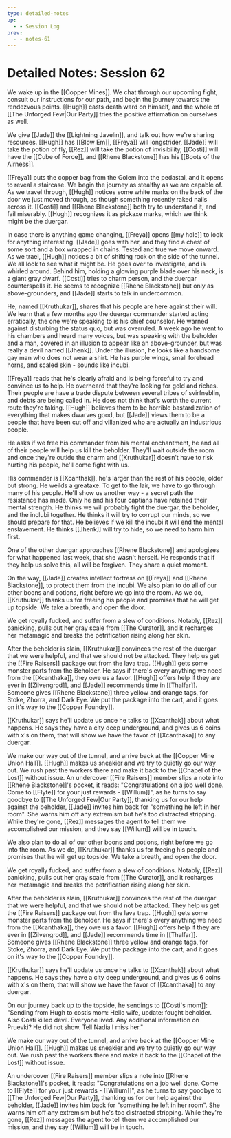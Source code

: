 ```yaml
---
type: detailed-notes
up:
  - - Session Log
prev:
  - - notes-61
---
```


# Detailed Notes: Session 62

We wake up in the [[Copper Mines]]. We chat through our upcoming fight, consult our instructions for our path, and begin the journey towards the rendezvous points. [[Hugh]] casts death ward on himself, and the whole of [[The Unforged Few|Our Party]] tries the positive affirmation on ourselves as well.

We give [[Jade]] the [[Lightning Javelin]], and talk out how we're sharing resources. [[Hugh]] has [[Blow Em]], [[Freya]] will longstrider, [[Jade]] will take the potion of fly, [[Rez]] will take the potion of invisibility, [[Costi]] will have the [[Cube of Force]], and [[Rhene Blackstone]] has his [[Boots of the Airness]]. 

[[Freya]] puts the copper bag from the Golem into the pedastal, and it opens to reveal a staircase. We begin the journey as stealthy as we are capable of. As we travel through, [[Hugh]] notices some white marks on the back of the door we just moved through, as though something recently raked nails across it. [[Costi]] and [[Rhene Blackstone]] both try to understand it, and fail miserably. [[Hugh]] recognizes it as pickaxe marks, which we think might be the duergar.

In case there is anything game changing, [[Freya]] opens [[my hole]] to look for anything interesting. [[Jade]] goes with her, and they find a chest of some sort and a box wrapped in chains. Tested and true we move onward. As we trael, [[Hugh]] notices a bit of shifting rock on the side of the tunnel. We all look to see what it might be. He goes over to investigate, and is whirled around. Behind him, holding a glowing purple blade over his neck, is a giant gray dwarf. [[Costi]] tries to charm person, and the duergar counterspells it. He seems to recognize [[Rhene Blackstone]] but only as above-grounders, and [[Jade]] starts to talk in undercommon. 

He, named [[Kruthukar]], shares that his people are here against their will. We learn that a few months ago the duergar commander started acting erratically, the one we're speaking to is his chief counselor. He warned against disturbing the status quo, but was overruled. A week ago he went to his chambers and heard many voices, but was speaking with the beholder and a man, covered in an illusion to appear like an above-grounder, but was really a devil named [[Jhenk]]. Under the illusion, he looks like a handsome gay man who does not wear a shirt. He has purple wings, small forehead horns, and scaled skin - sounds like incubi.

[[Freya]] reads that he's clearly afraid and is being forceful to try and convince us to help. He overheard that they're looking for gold and riches. Their people are have a trade dispute between several tribes of svirfneblin, and debts are being called in. He does not think that's worth the current route they're taking. [[Hugh]] believes them to be horrible bastardization of everything that makes dwarves good, but [[Jade]] views them to be a people that have been cut off and villanized who are actually an industrious people. 

He asks if we free his commander from his mental enchantment, he and all of their people will help us kill the beholder. They'll wait outside the room and once they're outide the charm and [[Kruthukar]] doesn't have to risk hurting his people, he'll come fight with us.

His commander is [[Xcanthak]], he's larger than the rest of his people, older but strong. He weilds a greataxe. To get to the lair, we have to go through many of his people. He'll show us another way - a secret path the resistance has made. Only he and his four captians have retained their mental strength. He thinks we will probably fight the duergar, the beholder, and the inclubi together. He thinks it will try to corrupt our minds, so we should prepare for that. He believes if we kill the incubi it will end the mental enslavement. He thinks [[Jhenk]] will try to hide, so we need to harm him first.

One of the other duergar approaches [[Rhene Blackstone]] and apologizes for what happened last week, that she wasn't herself. He responds that if they help us solve this, all will be forgiven. They share a quiet moment.

On the way, [[Jade]] creates intellect fortress on [[Freya]] and [[Rhene Blackstone]], to protect them from the incubi. We also plan to do all of our other boons and potions, right before we go into the room. As we do, [[Kruthukar]] thanks us for freeing his people and promises that he will get up topside. We take a breath, and open the door.

We get royally fucked, and suffer from a slew of conditions. Notably, [[Rez]] panicking, pulls out her gray scale from [[The Curator]], and it recharges her metamagic and breaks the petrification rising along her skin.

After the beholder is slain, [[Kruthukar]] convinces the rest of the duergar that we were helpful, and that we should not be attacked. They help us get the [[Fire Raisers]] package out from the lava trap.  [[Hugh]] gets some monster parts from the Beholder. He says if there's every anything we need from the [[Xcanthaka]], they owe us a favor. [[Hugh]] offers help if they are ever in [[Zilvengrod]], and [[Jade]] recommends time in [[Thalfar]]. Someone gives [[Rhene Blackstone]] three yellow and orange tags, for Stoke, Zhorra, and Dark Eye. We put the package into the cart, and it goes on it's way to the [[Copper Foundry]].

[[Kruthukar]] says he'll update us once he talks to [[Xcanthak]] about what happens. He says they have a city deep underground, and gives us 6 coins with x's on them, that will show we have the favor of [[Xcanthaka]] to any duergar. 

We make our way out of the tunnel, and arrive back at the [[Copper Mine Union Hall]]. [[Hugh]] makes us sneakier and we try to quietly go our way out. We rush past the workers there and make it back to the [[Chapel of the Lost]] without issue. An undercover [[Fire Raisers]] member slips a note into [[Rhene Blackstone]]'s pocket, it reads: "Congratulations on a job well done. Come to [[Flyte]] for your just rewards - [[Willum]]", as he turns to say goodbye to [[The Unforged Few|Our Party]], thanking us for our help against the beholder, [[Jade]] invites him back for "something he left in her room". She warns him off any extremism but he's too distracted stripping. While they're gone, [[Rez]] messages the agent to tell them we accomplished our mission, and they say [[Willum]] will be in touch. 

We also plan to do all of our other boons and potions, right before we go into the room. As we do, [[Kruthukar]] thanks us for freeing his people and promises that he will get up topside. We take a breath, and open the door.

We get royally fucked, and suffer from a slew of conditions. Notably, [[Rez]] panicking, pulls out her gray scale from [[The Curator]], and it recharges her metamagic and breaks the petrification rising along her skin.

After the beholder is slain, [[Kruthukar]] convinces the rest of the duergar that we were helpful, and that we should not be attacked. They help us get the [[Fire Raisers]] package out from the lava trap.  [[Hugh]] gets some monster parts from the Beholder. He says if there's every anything we need from the [[Xcanthaka]], they owe us a favor. [[Hugh]] offers help if they are ever in [[Zilvengrod]], and [[Jade]] recommends time in [[Thalfar]]. Someone gives [[Rhene Blackstone]] three yellow and orange tags, for Stoke, Zhorra, and Dark Eye. We put the package into the cart, and it goes on it's way to the [[Copper Foundry]].

[[Kruthukar]] says he'll update us once he talks to [[Xcanthak]] about what happens. He says they have a city deep underground, and gives us 6 coins with x's on them, that will show we have the favor of [[Xcanthaka]] to any duergar. 

On our journey back up to the topside, he sendings to [[Costi's mom]]: "Sending from Hugh to costis mom: Hello wife, update: fought beholder. Also Costi killed devil. Everyone lived. Any additional information on Pruevki? He did not show. Tell Nadia I miss her."

We make our way out of the tunnel, and arrive back at the [[Copper Mine Union Hall]]. [[Hugh]] makes us sneakier and we try to quietly go our way out. We rush past the workers there and make it back to the [[Chapel of the Lost]] without issue. 

An undercover [[Fire Raisers]] member slips a note into [[Rhene Blackstone]]'s pocket, it reads: "Congratulations on a job well done. Come to [[Flyte]] for your just rewards - [[Willum]]", as he turns to say goodbye to [[The Unforged Few|Our Party]], thanking us for our help against the beholder, [[Jade]] invites him back for "something he left in her room". She warns him off any extremism but he's too distracted stripping. While they're gone, [[Rez]] messages the agent to tell them we accomplished our mission, and they say [[Willum]] will be in touch. 







